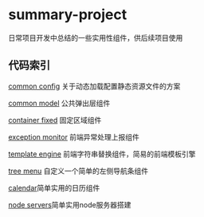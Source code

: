 ﻿# summary-project
日常项目开发中总结的一些实用性组件，供后续项目使用 

## 代码索引        

   [common config](https://github.com/iiling/summary-project/tree/master/common%20config)   关于动态加载配置静态资源文件的方案

   [common model](https://github.com/iiling/summary-project/tree/master/common%20model)   公共弹出层组件

   [container fixed](https://github.com/iiling/summary-project/tree/master/container%20fixed)   固定区域组件

   [exception monitor](https://github.com/iiling/summary-project/tree/master/exception%20monitor)   前端异常处理上报组件
    
   [template engine](https://github.com/iiling/summary-project/tree/master/template%20engine)   前端字符串替换组件，简易的前端模板引擎

   [tree menu](https://github.com/iiling/summary-project/tree/master/tree%20menu)   自定义一个简单的左侧导航条组件

   [calendar](https://github.com/iiling/summary-project/tree/master/calendar)简单实用的日历组件

   [node servers](https://github.com/iiling/summary-project/tree/master/node%20server)简单实用node服务器搭建

   

  